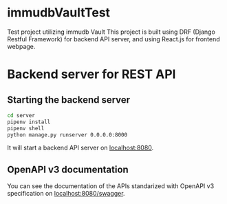 # immudbVaultTest
Test project utilizing immudb Vault
This project is built using DRF (Django Restful Framework) for backend API server, and using React.js for frontend webpage.

# Backend server for REST API

## Starting the backend server
```bash
cd server
pipenv install
pipenv shell
python manage.py runserver 0.0.0.0:8000
```
It will start a backend API server on [localhost:8080](http://127.0.0.1:8000).

## OpenAPI v3 documentation
You can see the documentation of the APIs standarized with OpenAPI v3 specification on [localhost:8080/swagger](http://127.0.0.1:8000/swagger/).